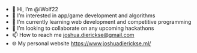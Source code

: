 - 👋 Hi, I’m @iWolf22
- 👀 I’m interested in app/game development and algorithms
- 🌱 I’m currently learning web development and competitive programming
- 💞️ I’m looking to collaborate on any upcoming hackathons
- 📫 How to reach me <joshua.dierickse@gmail.com>
- 🌐 My personal website https://www.joshuadierickse.ml/

<!---
iWolf22/iWolf22 is a ✨ special ✨ repository because its `README.md` (this file) appears on your GitHub profile.
You can click the Preview link to take a look at your changes.
--->
